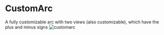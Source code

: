 # CustomArc
A fully customizable arc with two views (also customizable), which have the plus and minus signs
![customarc](https://user-images.githubusercontent.com/25555286/33486841-6accd5f8-d6bc-11e7-8e6d-d235073bde99.gif)
